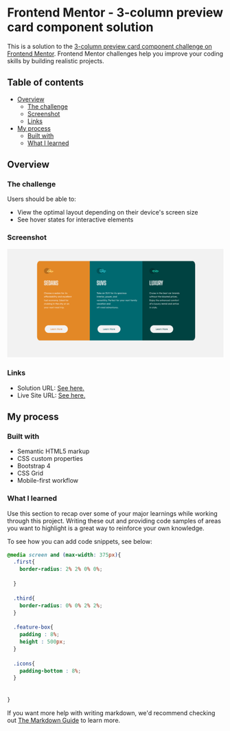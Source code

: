 # Frontend Mentor - 3-column preview card component solution

This is a solution to the [3-column preview card component challenge on Frontend Mentor](https://www.frontendmentor.io/challenges/3column-preview-card-component-pH92eAR2-). Frontend Mentor challenges help you improve your coding skills by building realistic projects. 

## Table of contents

- [Overview](#overview)
  - [The challenge](#the-challenge)
  - [Screenshot](#screenshot)
  - [Links](#links)
- [My process](#my-process)
  - [Built with](#built-with)
  - [What I learned](#what-i-learned)
 


## Overview

### The challenge

Users should be able to:

- View the optimal layout depending on their device's screen size
- See hover states for interactive elements

### Screenshot

![](https://github.com/rachit287/FrontendChallenges/blob/721314bef8dc3f888a65087806a66ba8c8c5ed0a/3-column-preview-card-component-main/images/Annotation%202021-07-18%20055237.png)


### Links

- Solution URL: [See here.](https://www.frontendmentor.io/solutions/bootstrap-html-css-MLvHSoBVb)
- Live Site URL: [See here.](https://frontend-challenges-i9igdlqgd-rachit287.vercel.app/)
## My process

### Built with

- Semantic HTML5 markup
- CSS custom properties
- Bootstrap 4
- CSS Grid
- Mobile-first workflow


### What I learned

Use this section to recap over some of your major learnings while working through this project. Writing these out and providing code samples of areas you want to highlight is a great way to reinforce your own knowledge.

To see how you can add code snippets, see below:


```css
@media screen and (max-width: 375px){
  .first{
    border-radius: 2% 2% 0% 0%;

  }

  .third{
    border-radius: 0% 0% 2% 2%;
  }

  .feature-box{
    padding : 8%;
    height : 500px;
  }

  .icons{
    padding-bottom : 8%;
  }


}
```

If you want more help with writing markdown, we'd recommend checking out [The Markdown Guide](https://www.markdownguide.org/) to learn more.


